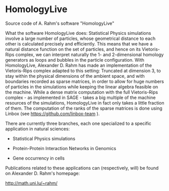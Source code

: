 # HomologyLive
Source code of A. Rahm's software "HomologyLive"


What the software HomologyLive does: Statistical Physics simulations involve a large number of particles, whose geometrical distance to each other is calculated precisely and efficiently. This means that we have a natural distance function on the set of particles, and hence on its Vietoris-Rips complex, we can interpret naturally the 1- and 2-dimensional homology generators as loops and bubbles in the particle configuration. With HomologyLive, Alexander D. Rahm has made an implementation of the Vietoris-Rips complex adapted to this setting: Truncated at dimension 3, to stay within the physical dimensions of the ambient space, and with boundaries recorded as sparse matrices, in order to allow for huge numbers of particles in the simulations while keeping the linear algebra feasible on the machine. While a dense matrix computation with the full Vietoris-Rips complex - as implemented in SAGE - takes a big multiple of the machine resources of the simulations, HomologyLive in fact only takes a little fraction of them. The computation of the ranks of the sparse matrices is done using Linbox (see https://github.com/linbox-team ).


There are currently three branches, each one specialized to a specific application in natural sciences:

* Statistical Physics simulations

* Protein-Protein Interaction Networks in Genomics

* Gene occurrency in cells

Publications related to these applications can (respectively, will) be found on Alexander D. Rahm's homepage:

http://math.uni.lu/~rahm/
